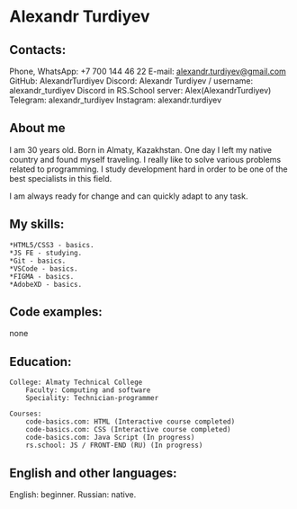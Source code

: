 # Alexandr Turdiyev

## Contacts:
Phone, WhatsApp: +7 700 144 46 22
E-mail: alexandr.turdiyev@gmail.com
GitHub: AlexandrTurdiyev
Discord: Alexandr Turdiyev / username: alexandr_turdiyev
Discord in RS.School server: Alex(AlexandrTurdiyev)
Telegram: alexandr_turdiyev
Instagram: alexandr.turdiyev

## About me
I am 30 years old. Born in Almaty, Kazakhstan. One day I left my native country and found myself traveling. I really like to solve various problems related to programming. I study development hard in order to be one of the best specialists in this field.

I am always ready for change and can quickly adapt to any task.

## My skills:
    *HTML5/CSS3 - basics.
    *JS FE - studying.
    *Git - basics.
    *VSCode - basics.
    *FIGMA - basics.
    *AdobeXD - basics.

## Code examples: 
none

## Education:
    College: Almaty Technical College
        Faculty: Computing and software
        Speciality: Technician-programmer

    Courses:
        code-basics.com: HTML (Interactive course completed)
        code-basics.com: CSS (Interactive course completed)
        code-basics.com: Java Script (In progress)
        rs.school: JS / FRONT-END (RU) (In progress)

## English and other languages:
English: beginner.
Russian: native.
